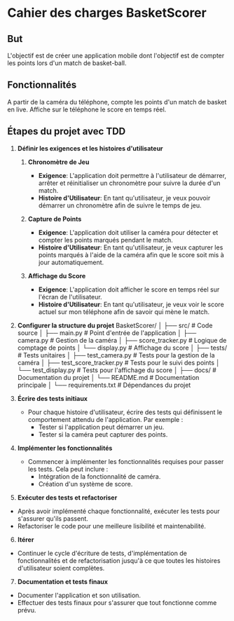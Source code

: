 # Cahier des charges BasketScorer

## But
L'objectif est de créer une application mobile dont l'objectif est de compter les points lors d'un match de basket-ball.

## Fonctionnalités
A partir de la caméra du téléphone, compte les points d'un match de basket en live.
Affiche sur le téléphone le score en temps réel.

## Étapes du projet avec TDD

1. **Définir les exigences et les histoires d'utilisateur**
   1. **Chronomètre de Jeu**
      - **Exigence**: L'application doit permettre à l'utilisateur de démarrer, arrêter et réinitialiser un chronomètre pour suivre la durée d'un match.
      - **Histoire d'Utilisateur**: En tant qu'utilisateur, je veux pouvoir démarrer un chronomètre afin de suivre le temps de jeu.

   2. **Capture de Points**
      - **Exigence**: L'application doit utiliser la caméra pour détecter et compter les points marqués pendant le match.
      - **Histoire d'Utilisateur**: En tant qu'utilisateur, je veux capturer les points marqués à l'aide de la caméra afin que le score soit mis à jour automatiquement.

   3. **Affichage du Score**
      - **Exigence**: L'application doit afficher le score en temps réel sur l'écran de l'utilisateur.
      - **Histoire d'Utilisateur**: En tant qu'utilisateur, je veux voir le score actuel sur mon téléphone afin de savoir qui mène le match.

2. **Configurer la structure du projet**
    BasketScorer/
    │
    ├── src/                    # Code source
    │   ├── main.py             # Point d'entrée de l'application
    │   ├── camera.py           # Gestion de la caméra
    │   ├── score_tracker.py     # Logique de comptage de points
    │   └── display.py          # Affichage du score
    │
    ├── tests/                  # Tests unitaires
    │   ├── test_camera.py      # Tests pour la gestion de la caméra
    │   ├── test_score_tracker.py # Tests pour le suivi des points
    │   └── test_display.py     # Tests pour l'affichage du score
    │
    ├── docs/                   # Documentation du projet
    │   └── README.md           # Documentation principale
    │
    └── requirements.txt        # Dépendances du projet

3. **Écrire des tests initiaux**
   - Pour chaque histoire d'utilisateur, écrire des tests qui définissent le comportement attendu de l'application. Par exemple :
     - Tester si l'application peut démarrer un jeu.
     - Tester si la caméra peut capturer des points.

4. **Implémenter les fonctionnalités**
   - Commencer à implémenter les fonctionnalités requises pour passer les tests. Cela peut inclure :
     - Intégration de la fonctionnalité de caméra.
     - Création d'un système de score.

5.  **Exécuter des tests et refactoriser**
   - Après avoir implémenté chaque fonctionnalité, exécuter les tests pour s'assurer qu'ils passent.
   - Refactoriser le code pour une meilleure lisibilité et maintenabilité.

6.  **Itérer**
   - Continuer le cycle d'écriture de tests, d'implémentation de fonctionnalités et de refactorisation jusqu'à ce que toutes les histoires d'utilisateur soient complètes.

7.  **Documentation et tests finaux**
   - Documenter l'application et son utilisation.
   - Effectuer des tests finaux pour s'assurer que tout fonctionne comme prévu.